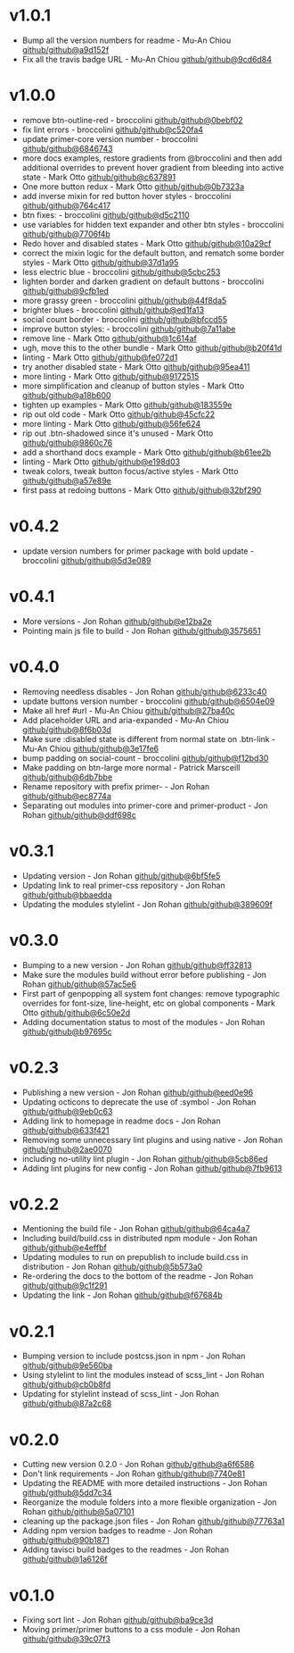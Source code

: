 # v1.0.1

 * Bump all the version numbers for readme - Mu-An Chiou [github/github@a9d152f](https://github.com/github/github/commit/a9d152f)
 * Fix all the travis badge URL - Mu-An Chiou [github/github@9cd6d84](https://github.com/github/github/commit/9cd6d84)

# v1.0.0

 * remove btn-outline-red - broccolini [github/github@0bebf02](https://github.com/github/github/commit/0bebf02)
 * fix lint errors - broccolini [github/github@c520fa4](https://github.com/github/github/commit/c520fa4)
 * update primer-core version number - broccolini [github/github@6846743](https://github.com/github/github/commit/6846743)
 * more docs examples, restore gradients from @broccolini and then add additional overrides to prevent hover gradient from bleeding into active state - Mark Otto [github/github@c637891](https://github.com/github/github/commit/c637891)
 * One more button redux - Mark Otto [github/github@0b7323a](https://github.com/github/github/commit/0b7323a)
 * add inverse mixin for red button hover styles - broccolini [github/github@764c417](https://github.com/github/github/commit/764c417)
 * btn fixes: - broccolini [github/github@d5c2110](https://github.com/github/github/commit/d5c2110)
 * use variables for hidden text expander and other btn styles - broccolini [github/github@7706f4b](https://github.com/github/github/commit/7706f4b)
 * Redo hover and disabled states - Mark Otto [github/github@10a29cf](https://github.com/github/github/commit/10a29cf)
 * correct the mixin logic for the default button, and rematch some border styles - Mark Otto [github/github@37d1a95](https://github.com/github/github/commit/37d1a95)
 * less electric blue - broccolini [github/github@5cbc253](https://github.com/github/github/commit/5cbc253)
 * lighten border and darken gradient on default buttons - broccolini [github/github@9cfb1ed](https://github.com/github/github/commit/9cfb1ed)
 * more grassy green - broccolini [github/github@44f8da5](https://github.com/github/github/commit/44f8da5)
 * brighter blues - broccolini [github/github@ed1fa13](https://github.com/github/github/commit/ed1fa13)
 * social count border - broccolini [github/github@bfccd55](https://github.com/github/github/commit/bfccd55)
 * improve button styles: - broccolini [github/github@7a11abe](https://github.com/github/github/commit/7a11abe)
 * remove line - Mark Otto [github/github@1c614af](https://github.com/github/github/commit/1c614af)
 * ugh, move this to the other bundle - Mark Otto [github/github@b20f41d](https://github.com/github/github/commit/b20f41d)
 * linting - Mark Otto [github/github@fe072d1](https://github.com/github/github/commit/fe072d1)
 * try another disabled state - Mark Otto [github/github@95ea411](https://github.com/github/github/commit/95ea411)
 * more linting - Mark Otto [github/github@9172515](https://github.com/github/github/commit/9172515)
 * more simplification and cleanup of button styles - Mark Otto [github/github@a18b600](https://github.com/github/github/commit/a18b600)
 * tighten up examples - Mark Otto [github/github@183559e](https://github.com/github/github/commit/183559e)
 * rip out old code - Mark Otto [github/github@45cfc22](https://github.com/github/github/commit/45cfc22)
 * more linting - Mark Otto [github/github@56fe624](https://github.com/github/github/commit/56fe624)
 * rip out .btn-shadowed since it's unused - Mark Otto [github/github@9860c76](https://github.com/github/github/commit/9860c76)
 * add a shorthand docs example - Mark Otto [github/github@b61ee2b](https://github.com/github/github/commit/b61ee2b)
 * linting - Mark Otto [github/github@e198d03](https://github.com/github/github/commit/e198d03)
 * tweak colors, tweak button focus/active styles - Mark Otto [github/github@a57e89e](https://github.com/github/github/commit/a57e89e)
 * first pass at redoing buttons - Mark Otto [github/github@32bf290](https://github.com/github/github/commit/32bf290)

# v0.4.2

 * update version numbers for primer package with bold update - broccolini [github/github@5d3e089](https://github.com/github/github/commit/5d3e089)

# v0.4.1

 * More versions - Jon Rohan [github/github@e12ba2e](https://github.com/github/github/commit/e12ba2e)
 * Pointing main js file to build - Jon Rohan [github/github@3575651](https://github.com/github/github/commit/3575651)

# v0.4.0

 * Removing needless disables - Jon Rohan [github/github@6233c40](https://github.com/github/github/commit/6233c40)
 * update buttons version number - broccolini [github/github@6504e09](https://github.com/github/github/commit/6504e09)
 * Make all href #url - Mu-An Chiou [github/github@27ba40c](https://github.com/github/github/commit/27ba40c)
 * Add placeholder URL and aria-expanded - Mu-An Chiou [github/github@8f6b03d](https://github.com/github/github/commit/8f6b03d)
 * Make sure :disabled state is different from normal state on .btn-link - Mu-An Chiou [github/github@3e17fe6](https://github.com/github/github/commit/3e17fe6)
 * bump padding on social-count - broccolini [github/github@f12bd30](https://github.com/github/github/commit/f12bd30)
 * Make padding on btn-large more normal - Patrick Marsceill [github/github@6db7bbe](https://github.com/github/github/commit/6db7bbe)
 * Rename repository with prefix primer- - Jon Rohan [github/github@ec8774a](https://github.com/github/github/commit/ec8774a)
 * Separating out modules into primer-core and primer-product - Jon Rohan [github/github@ddf698c](https://github.com/github/github/commit/ddf698c)

# v0.3.1

 * Updating version - Jon Rohan [github/github@6bf5fe5](https://github.com/github/github/commit/6bf5fe5)
 * Updating link to real primer-css repository - Jon Rohan [github/github@bbaedda](https://github.com/github/github/commit/bbaedda)
 * Updating the modules stylelint - Jon Rohan [github/github@389609f](https://github.com/github/github/commit/389609f)

# v0.3.0

 * Bumping to a new version - Jon Rohan [github/github@ff32813](https://github.com/github/github/commit/ff32813)
 * Make sure the modules build without error before publishing - Jon Rohan [github/github@57ac5e6](https://github.com/github/github/commit/57ac5e6)
 * First part of genpopping all system font changes: remove typographic overrides for font-size, line-height, etc on global components - Mark Otto [github/github@6c50e2d](https://github.com/github/github/commit/6c50e2d)
 * Adding documentation status to most of the modules - Jon Rohan [github/github@b97695c](https://github.com/github/github/commit/b97695c)

# v0.2.3

 * Publishing a new version - Jon Rohan [github/github@eed0e96](https://github.com/github/github/commit/eed0e96)
 * Updating octicons to deprecate the use of :symbol - Jon Rohan [github/github@9eb0c63](https://github.com/github/github/commit/9eb0c63)
 * Adding link to homepage in readme docs - Jon Rohan [github/github@633f421](https://github.com/github/github/commit/633f421)
 * Removing some unnecessary lint plugins and using native - Jon Rohan [github/github@2ae0070](https://github.com/github/github/commit/2ae0070)
 * including no-utility lint plugin - Jon Rohan [github/github@5cb86ed](https://github.com/github/github/commit/5cb86ed)
 * Adding lint plugins for new config - Jon Rohan [github/github@7fb9613](https://github.com/github/github/commit/7fb9613)

# v0.2.2

 * Mentioning the build file - Jon Rohan [github/github@64ca4a7](https://github.com/github/github/commit/64ca4a7)
 * Including build/build.css in distributed npm module - Jon Rohan [github/github@e4effbf](https://github.com/github/github/commit/e4effbf)
 * Updating modules to run on prepublish to include build.css in distribution - Jon Rohan [github/github@5b573a0](https://github.com/github/github/commit/5b573a0)
 * Re-ordering the docs to the bottom of the readme - Jon Rohan [github/github@9c1f291](https://github.com/github/github/commit/9c1f291)
 * Updating the link - Jon Rohan [github/github@f67684b](https://github.com/github/github/commit/f67684b)

# v0.2.1

 * Bumping version to include postcss.json in npm - Jon Rohan [github/github@9e560ba](https://github.com/github/github/commit/9e560ba)
 * Using stylelint to lint the modules instead of scss_lint - Jon Rohan [github/github@cb0b8fd](https://github.com/github/github/commit/cb0b8fd)
 * Updating for stylelint instead of scss_lint - Jon Rohan [github/github@87a2c68](https://github.com/github/github/commit/87a2c68)

# v0.2.0

 * Cutting new version 0.2.0 - Jon Rohan [github/github@a6f6586](https://github.com/github/github/commit/a6f6586)
 * Don't link requirements - Jon Rohan [github/github@7740e81](https://github.com/github/github/commit/7740e81)
 * Updating the README with more detailed instructions - Jon Rohan [github/github@5dd7c34](https://github.com/github/github/commit/5dd7c34)
 * Reorganize the module folders into a more flexible organization - Jon Rohan [github/github@5a07101](https://github.com/github/github/commit/5a07101)
 * cleaning up the package.json files - Jon Rohan [github/github@77763a1](https://github.com/github/github/commit/77763a1)
 * Adding npm version badges to readme - Jon Rohan [github/github@90b1871](https://github.com/github/github/commit/90b1871)
 * Adding tavisci build badges to the readmes - Jon Rohan [github/github@1a6126f](https://github.com/github/github/commit/1a6126f)

# v0.1.0

 * Fixing sort lint - Jon Rohan [github/github@ba9ce3d](https://github.com/github/github/commit/ba9ce3d)
 * Moving primer/primer buttons to a css module - Jon Rohan [github/github@39c07f3](https://github.com/github/github/commit/39c07f3)